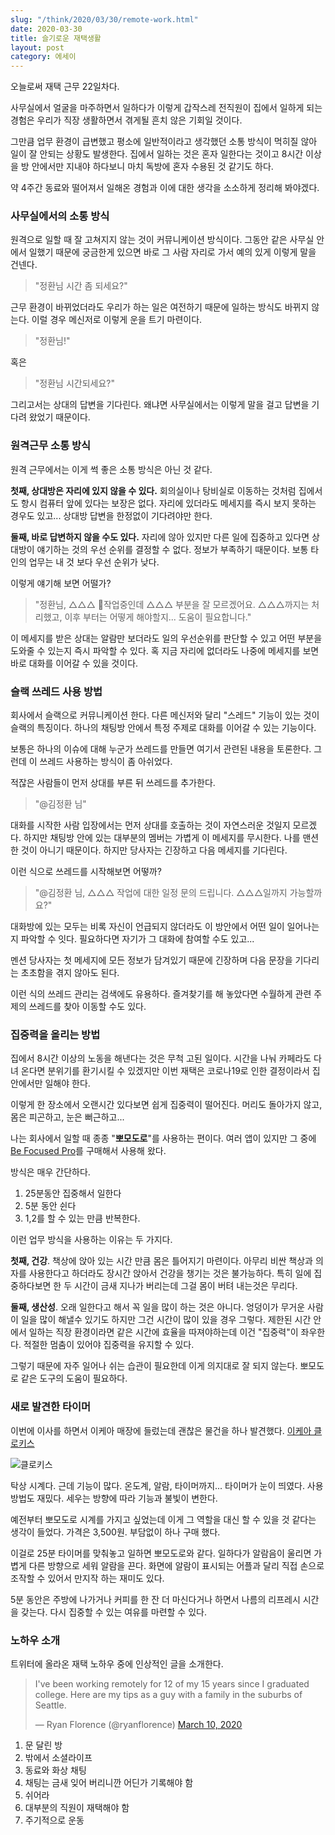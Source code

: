 ```yaml
---
slug: "/think/2020/03/30/remote-work.html"
date: 2020-03-30
title: 슬기로운 재택생활
layout: post
category: 에세이
---
```


오늘로써 재택 근무 22일차다.

사무실에서 얼굴을 마주하면서 일하다가 이렇게 갑작스레 전직원이 집에서 일하게 되는 경험은 우리가 직장 생활하면서 겪게될 흔치 않은 기회일 것이다.

그만큼 업무 환경이 급변했고 평소에 일반적이라고 생각했던 소통 방식이 먹히질 않아 일이 잘 안되는 상황도 발생한다.
집에서 일하는 것은 혼자 일한다는 것이고 8시간 이상을 방 안에서만 지내야 하다보니 마치 독방에 혼자 수용된 것 같기도 하다.

약 4주간 동료와 떨어져서 일해온 경험과 이에 대한 생각을 소소하게 정리해 봐야겠다.

### 사무실에서의 소통 방식

원격으로 일할 때 잘 고쳐지지 않는 것이 커뮤니케이션 방식이다.
그동안 같은 사무실 안에서 일했기 때문에 궁금한게 있으면 바로 그 사람 자리로 가서 예의 있게 이렇게 말을 건넨다.

> "정환님 시간 좀 되세요?"

근무 환경이 바뀌었더라도 우리가 하는 일은 여전하기 때문에 일하는 방식도 바뀌지 않는다.
이럴 경우 메신저로 이렇게 운을 트기 마련이다.

> "정환님!"

혹은

> "정환님 시간되세요?"

그리고서는 상대의 답변을 기다린다. 왜냐면 사무실에서는 이렇게 말을 걸고 답변을 기다려 왔었기 때문이다.

### 원격근무 소통 방식

원격 근무에서는 이게 썩 좋은 소통 방식은 아닌 것 같다.

**첫째, 상대방은 자리에 있지 않을 수 있다.**
회의실이나 탕비실로 이동하는 것처럼 집에서도 항시 컴퓨터 앞에 있다는 보장은 없다.
자리에 있더라도 메세지를 즉시 보지 못하는 경우도 있고...
상대방 답변을 한정없이 기다려야만 한다.

**둘째, 바로 답변하지 않을 수도 있다.**
자리에 않아 있지만 다른 일에 집중하고 있다면 상대방이 얘기하는 것의 우선 순위를 결정할 수 없다.
정보가 부족하기 때문이다.
보통 타인의 업무는 내 것 보다 우선 순위가 낮다.

이렇게 얘기해 보면 어떨가?

> "정환님, △△△ 작업중인데 △△△ 부분을 잘 모르겠어요. △△△까지는 처리했고, 이후 부터는 어떻게 해야할지... 도움이 필요합니다."

이 메세지를 받은 상대는 알람만 보더라도 일의 우선순위를 판단할 수 있고 어떤 부분을 도와줄 수 있는지 즉시 파악할 수 있다.
혹 지금 자리에 없더라도 나중에 메세지를 보면 바로 대화를 이어갈 수 있을 것이다.

### 슬랙 쓰레드 사용 방법

회사에서 슬랙으로 커뮤니케이션 한다. 다른 메신저와 달리 "스레드" 기능이 있는 것이 슬랙의 특징이다.
하나의 채팅방 안에서 특정 주제로 대화를 이어갈 수 있는 기능이다.

보통은 하나의 이슈에 대해 누군가 쓰레드를 만들면 여기서 관련된 내용을 토론한다.
그런데 이 쓰레드 사용하는 방식이 좀 아쉬었다.

적잖은 사람들이 먼저 상대를 부른 뒤 쓰레드를 추가한다.

> "@김정환 님"

대화를 시작한 사람 입장에서는 먼저 상대를 호출하는 것이 자연스러운 것일지 모르겠다.
하지만 채팅방 안에 있는 대부분의 멤버는 가볍게 이 메세지를 무시한다.
나를 맨션한 것이 아니기 때문이다.
하지만 당사자는 긴장하고 다음 메세지를 기다린다.

이런 식으로 쓰레드를 시작해보면 어떻까?

> "@김정환 님, △△△ 작업에 대한 일정 문의 드립니다. △△△일까지 가능할까요?"

대화방에 있는 모두는 비록 자신이 언급되지 않더라도 이 방안에서 어떤 일이 일어나는지 파악할 수 잇다.
필요하다면 자기가 그 대화에 참여할 수도 있고...

멘션 당사자는 첫 메세지에 모든 정보가 담겨있기 때문에 긴장하며 다음 문장을 기다리는 초초함을 겪지 않아도 된다.

이런 식의 쓰레드 관리는 검색에도 유용하다.
즐겨찾기를 해 놓았다면 수월하게 관련 주제의 쓰레드를 찾아 이동할 수도 있다.

### 집중력을 올리는 방법

집에서 8시간 이상의 노동을 해낸다는 것은 무척 고된 일이다.
시간을 나눠 카페라도 다녀 온다면 분위기를 환기시킬 수 있겠지만 이번 재택은 코로나19로 인한 결정이라서 집안에서만 일해야 한다.

이렇게 한 장소에서 오랜시간 있다보면 쉽게 집중력이 떨어진다.
머리도 돌아가지 않고, 몸은 피곤하고, 눈은 뻐근하고...

나는 회사에서 일할 때 종종 "**뽀모도로**"를 사용하는 편이다.
여러 앱이 있지만 그 중에 [Be Focused Pro](https://apps.apple.com/kr/app/be-focused-pro-focus-timer/id961632517?mt=12)를 구매해서 사용해 왔다.

방식은 매우 간단하다.

1. 25분동안 집중해서 일한다
1. 5분 동안 쉰다
1. 1,2를 할 수 있는 만큼 반복한다.

이런 업무 방식을 사용하는 이유는 두 가지다.

**첫째, 건강**. 책상에 앉아 있는 시간 만큼 몸은 틀어지기 마련이다.
아무리 비싼 책상과 의자를 사용한다고 하더라도 장시간 앉아서 건강을 챙기는 것은 불가능하다.
특히 일에 집중하다보면 한 두 시간이 금새 지나가 버리는데 그걸 몸이 버텨 내는것은 무리다.

**둘째, 생산성**. 오래 일한다고 해서 꼭 일을 많이 하는 것은 아니다.
엉덩이가 무거운 사람이 일을 많이 해낼수 있기도 하지만 그건 시간이 많이 있을 경우 그렇다.
제한된 시간 안에서 일하는 직장 환경이라면 같은 시간에 효율을 따져야하는데 이건 "집중력"이 좌우한다. 적절한 멈춤이 있어야 집중력을 유지할 수 있다.

그렇기 때문에 자주 일어나 쉬는 습관이 필요한데 이게 의지대로 잘 되지 않는다.
뽀모도로 같은 도구의 도움이 필요하다.

### 새로 발견한 타이머

이번에 이사를 하면서 이케아 매장에 들렀는데 괜찮은 물건을 하나 발견했다.
[이케아 클로키스](https://www.ikea.com/kr/ko/p/klockis-clock-thermometer-alarm-timer-white-50277005/)

![클로키스](https://pbs.twimg.com/media/ET9RjK8UwAM5bd_?format=jpg&name=medium)

탁상 시계다. 근데 기능이 많다. 온도계, 알람, 타이머까지...
타이머가 눈이 띄였다.
사용방법도 재밌다. 세우는 방향에 따라 기능과 불빛이 변한다.

예전부터 뽀모도로 시계를 가지고 싶었는데 이게 그 역할을 대신 할 수 있을 것 같다는 생각이 들었다.
가격은 3,500원. 부담없이 하나 구매 했다.

이걸로 25분 타이머를 맞춰놓고 일하면 뽀모도로와 같다.
일하다가 알람음이 울리면 가볍게 다른 방향으로 세워 알람을 끈다.
화면에 알람이 표시되는 어플과 달리 직접 손으로 조작할 수 있어서 만지작 하는 재미도 있다.

5분 동안은 주방에 나가거나 커피를 한 잔 더 마신다거나 하면서 나름의 리프레시 시간을 갖는다. 다시 집중할 수 있는 여유를 마련할 수 있다.

### 노하우 소개

트위터에 올라온 재택 노하우 중에 인상적인 글을 소개한다.

<blockquote class="twitter-tweet"><p lang="en" dir="ltr">I&#39;ve been working remotely for 12 of my 15 years since I graduated college. Here are my tips as a guy with a family in the suburbs of Seattle.</p>&mdash; Ryan Florence (@ryanflorence) <a href="https://twitter.com/ryanflorence/status/1237499119691677696?ref_src=twsrc%5Etfw">March 10, 2020</a></blockquote> <script async src="https://platform.twitter.com/widgets.js" charset="utf-8"></script>

1. 문 달린 방
1. 밖에서 소셜라이프
1. 동료와 화상 채팅
1. 채팅는 금새 잊어 버리니깐 어딘가 기록해야 함
1. 쉬어라
1. 대부분의 직원이 재택해야 함
1. 주기적으로 운동
